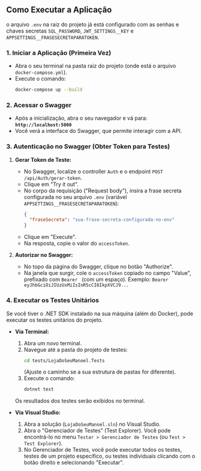 ## Como Executar a Aplicação

o arquivo `.env` na raiz do projeto já está configurado com as senhas e chaves secretas `SQL_PASSWORD`, `JWT_SETTINGS__KEY` e `APPSETTINGS__FRASESECRETAPARATOKEN`.

### 1. Iniciar a Aplicação (Primeira Vez)

* Abra o seu terminal na pasta raiz do projeto (onde está o arquivo `docker-compose.yml`).
* Execute o comando:
    ```bash
    docker-compose up --build
    ```

### 2. Acessar o Swagger

* Após a inicialização, abra o seu navegador e vá para:
    **`http://localhost:5000`**
* Você verá a interface do Swagger, que permite interagir com a API.

### 3. Autenticação no Swagger (Obter Token para Testes)

1.  **Gerar Token de Teste:**
    * No Swagger, localize o controller `Auth` e o endpoint `POST /api/Auth/gerar-token`.
    * Clique em "Try it out".
    * No corpo da requisição ("Request body"), insira a frase secreta configurada no seu arquivo `.env` (variável `APPSETTINGS__FRASESECRETAPARATOKEN`):
        ```json
        {
          "fraseSecreta": "sua-frase-secreta-configurada-no-env"
        }
        ```
    * Clique em "Execute".
    * Na resposta, copie o valor do `accessToken`.

2.  **Autorizar no Swagger:**
    * No topo da página do Swagger, clique no botão "Authorize".
    * Na janela que surgir, cole o `accessToken` copiado no campo "Value", prefixado com `Bearer ` (com um espaço). Exemplo:
        `Bearer eyJhbGciOiJIUzUxMiIsInR5cCI6IkpXVCJ9...`
      
### 4. Executar os Testes Unitários

Se você tiver o .NET SDK instalado na sua máquina (além do Docker), pode executar os testes unitários do projeto.

* **Via Terminal:**
    1.  Abra um novo terminal.
    2.  Navegue até a pasta do projeto de testes:
        ```bash
        cd tests/LojaDoSeuManoel.Tests 
        ```
        (Ajuste o caminho se a sua estrutura de pastas for diferente).
    3.  Execute o comando:
        ```bash
        dotnet test
        ```
    Os resultados dos testes serão exibidos no terminal.

* **Via Visual Studio:**
    1.  Abra a solução (`LojaDoSeuManoel.sln`) no Visual Studio.
    2.  Abra o "Gerenciador de Testes" (Test Explorer). Você pode encontrá-lo no menu `Testar > Gerenciador de Testes` (ou `Test > Test Explorer`).
    3.  No Gerenciador de Testes, você pode executar todos os testes, testes de um projeto específico, ou testes individuais clicando com o botão direito e selecionando "Executar".
